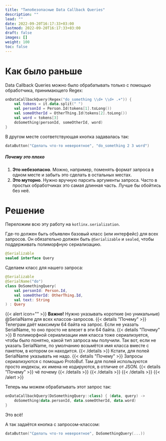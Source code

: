 ```yaml
---
title: "Типобезопасные Data Callback Queries"
description: ""
lead: ""
date: 2022-09-20T16:17:33+03:00
lastmod: 2022-09-20T16:17:33+03:00
draft: false
images: []
weight: 100
toc: false
---
```


# Как было раньше

Data Callback Queries можно было обрабатывать только с помощью обработчика, принимающего
Regex:

```kotlin
onDataCallbackQuery(Regex("do_something \\d+ \\d+ .+")) {
    val tokens = it.data.split(" ")
    val personId = Person.Id(tokens[1].toLong())
    val someOtherId = OtherThing.Id(tokens[2].toLong())
    val word = tokens[3]
    doSomething(personId, someOtherId, word)
}
```

В другом месте соответствующая кнопка задавалась так:

```kotlin
dataButton("Сделать что-то невероятное", "do_something 2 3 word")
```

##### Почему это плохо

1. **Это небезопасно**. Можно, например, поменять формат запроса в одном месте
и забыть это сделать в остальных местах.
1. **Это муторно**. Нужно вручную парсить аргументы запроса. Часто в простых
обработчиках это самая длинная часть. Лучше бы обойтись без неё.

# Решение

Переложим всю эту работу на `kotlinx.serialization`.

Где-то должен быть объявлен базовый класс (или интерфейс) для всех запросов.
Он обязательно должен быть `@Serializable` и `sealed`, чтобы поддерживать
полиморфную сериализацию.

```kotlin
@Serializable
sealed interface Query
```

Сделаем класс для нашего запроса:

```kotlin
@Serializable
@SerialName("do")
class DoSomethingQuery(
    val personId: Person.Id,
    val someOtherId: OtherThing.Id,
    val text: String
) : Query
```

{{< alert icon="" >}}
**Важно!** Нужно указывать короткие (но уникальные) @SerialName для всех классов-запросов.
{{< details "Почему" >}}
Телеграм даёт максимум 64 байта на запрос.
Если не указать SerialName, то оно просто не влезет в эти 64 байта.
{{< details "Почему" >}}
В полиморфной сериализации имя класса тоже сериализуется, чтобы было понятно, какой
тип запроса мы получили. Так вот, если не указать SerialName, по умолчанию
возьмётся имя класса вместе с пакетом, в котором он находится.
{{< /details >}}
Кстати, для полей SerialName указывать не надо.
{{< details "Почему" >}}
Запросы сериализуются с помощью ProtoBuf.
Там для полей используются просто индексы, их имена не кодируются, в отличие от JSON.
{{< details "Почему" >}}
чё почему
{{< /details >}}
{{< /details >}}
{{< /details >}}
{{< /alert >}}

Теперь мы можем обрабатывать этот запрос так:

```kotlin
onDataCallbackQuery(DoSomethingQuery::class) { (data, query) ->
    doSomething(data.personId, data.someOtherId, data.word)
}
```

Это всё!

А так задаётся кнопка с запросом-классом:

```kotlin
dataButton("Сделать что-то невероятное", DoSomethingQuery(...))
```
